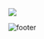 <img src="https://capsule-render.vercel.app/api?type=venom&color=2b90d9&height=200&section=header&text=developernagk&fontSize=30&fontColor=d9e1e8" />

![footer](https://capsule-render.vercel.app/api?type=soft&color=9baec&height=100&section=footer)
